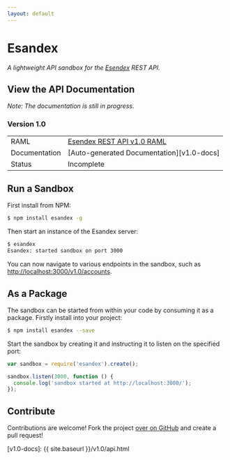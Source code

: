 ```yaml
---
layout: default
---
```


**Esandex**
===========
<span id="summary">*A lightweight API sandbox for the [Esendex][esendex] REST API.*</span>

## View the API Documentation

*Note: The documentation is still in progress.*

### Version 1.0
|               |                                           |
| ------------- | ----------------------------------------- |
| RAML          | [Esendex REST API v1.0 RAML][v1.0-raml]   |
| Documentation | [Auto-generated Documentation][v1.0-docs] |
| Status        | Incomplete                                |

## Run a Sandbox
First install from NPM:

```bash
$ npm install esandex -g
```

Then start an instance of the Esandex server:

```bash
$ esandex
Esandex: started sandbox on port 3000
```

You can now navigate to various endpoints in the sandbox, such as [http://localhost:3000/v1.0/accounts](http://localhost:3000/v1.0/accounts).

## As a Package
The sandbox can be started from within your code by consuming it as a package. Firstly install into your project:

```bash
$ npm install esandex --save
```

Start the sandbox by creating it and instructing it to listen on the specified port:

```js
var sandbox = require('esandex').create();

sandbox.listen(3000, function () {
  console.log('sandbox started at http://localhost:3000/');
});
```

## Contribute
Contributions are welcome! Fork the project [over on GitHub](https://github.com/codesleuth/esandex "Esandex") and create a pull request!

[esendex]: https://www.esendex.com
[rest-api-docs]: http://developers.esendex.com/APIs/REST-API
[v1.0-raml]: https://raw.githubusercontent.com/Codesleuth/esandex/master/raml/v1.0/api.raml
[v1.0-docs]: {{ site.baseurl }}/v1.0/api.html